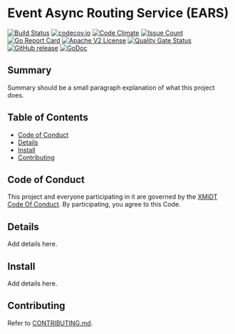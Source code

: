 # Event Async Routing Service (EARS)

[![Build Status](https://travis-ci.com/xmidt-org/ears.svg?branch=main)](https://travis-ci.com/xmidt-org/ears)
[![codecov.io](http://codecov.io/github/xmidt-org/ears/coverage.svg?branch=main)](http://codecov.io/github/xmidt-org/ears?branch=main)
[![Code Climate](https://codeclimate.com/github/xmidt-org/ears/badges/gpa.svg)](https://codeclimate.com/github/xmidt-org/ears)
[![Issue Count](https://codeclimate.com/github/xmidt-org/ears/badges/issue_count.svg)](https://codeclimate.com/github/xmidt-org/ears)
[![Go Report Card](https://goreportcard.com/badge/github.com/xmidt-org/ears)](https://goreportcard.com/report/github.com/xmidt-org/ears)
[![Apache V2 License](http://img.shields.io/badge/license-Apache%20V2-blue.svg)](https://github.com/xmidt-org/ears/blob/main/LICENSE)
[![Quality Gate Status](https://sonarcloud.io/api/project_badges/measure?project=xmidt-org_ears&metric=alert_status)](https://sonarcloud.io/dashboard?id=xmidt-org_ears)
[![GitHub release](https://img.shields.io/github/release/xmidt-org/ears.svg)](CHANGELOG.md)
[![GoDoc](https://godoc.org/github.com/xmidt-org/ears?status.svg)](https://godoc.org/github.com/xmidt-org/ears)

## Summary

Summary should be a small paragraph explanation of what this project does.

## Table of Contents

- [Code of Conduct](#code-of-conduct)
- [Details](#details)
- [Install](#install)
- [Contributing](#contributing)

## Code of Conduct

This project and everyone participating in it are governed by the [XMiDT Code Of Conduct](https://xmidt.io/code_of_conduct/). 
By participating, you agree to this Code.

## Details

Add details here.

## Install

Add details here.

## Contributing

Refer to [CONTRIBUTING.md](CONTRIBUTING.md).
